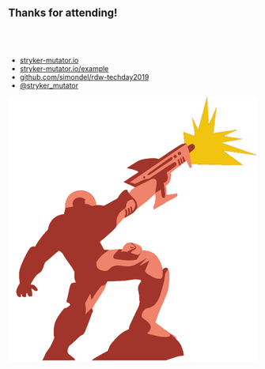 ## Thanks for attending!

<div class="flex">
    <div class="col">
      <ul style="margin-top: 75px" class="no-list">
        <li><a href="https://stryker-mutator.io">stryker-mutator.io</a></li>
        <li><a href="https://stryker-mutator.io/example">stryker-mutator.io/example</a></li>
        <li><a href="https://github.com/simondel/rdw-techday2019">github.com/simondel/rdw-techday2019</a></li>
        <li><a href="https://twitter.com/stryker_mutator">@stryker_mutator</a></li>
      </ul>
    </div>
    <div class="col">
      <img class="img-responsive-200" src="/img/figurine.png">
    </div>
</div>